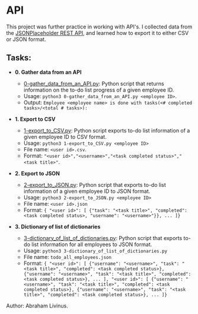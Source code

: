 # API

This project was further practice in working with API's. I collected data from the
[JSONPlaceholder REST API](https://jsonplaceholder.typicode.com/), and learned how
to export it to either CSV or JSON format.

## Tasks:

- **0. Gather data from an API**

  - [0-gather_data_from_an_API.py](./0-gather_data_from_an_API.py): Python script
    that returns information on the to-do list progress of a given employee ID.
  - Usage: `python3 0-gather_data_from_an_API.py <employee ID>`.
  - Output: `Employee <employee name> is done with tasks(<# completed tasks>/<total # tasks>):`

- **1. Export to CSV**

  - [1-export_to_CSV.py](./1-export_to_CSV.py): Python script exports to-do list
    information of a given employee ID to CSV format.
  - Usage: `python3 1-export_to_CSV.py <employee ID>`
  - File name: `<user id>.csv`.
  - Format: `"<user id>","<username>","<task completed status>","<task title>"`.

- **2. Export to JSON**

  - [2-export_to_JSON.py](./2-export_to_JSON.py): Python script that exports
    to-do list information of a given employee ID to JSON format.
  - Usage: `python3 2-export_to_JSON.py <employee ID>`
  - File name: `<user id>.json`
  - Format: `{ "<user id>": [ {"task": "<task title>", "completed": <task completed status>, "username": "<username>"}}, ... ]}`

- **3. Dictionary of list of dictionaries**
  - [3-dictionary_of_list_of_dictionaries.py](./3-dictionary_of_list_of_dictionaries.py):
    Python script that exports to-do list information for all employees to JSON format.
  - Usage: `python3 3-dictionary_of_list_of_dictionaries.py`
  - File name: `todo_all_employees.json`
  - Format: `{ "<user id>": [ {"username": "<username>", "task": "<task title>", "completed": <task completed status>}, {"username": "<username>", "task": "<task title>", "completed": <task completed status>}, ... ], "<user id>": [ {"username": "<username>", "task": "<task title>", "completed": <task completed status>}, {"username": "<username>", "task": "<task title>", "completed": <task completed status>}, ... ]}`

Author: Abraham Livinus.
